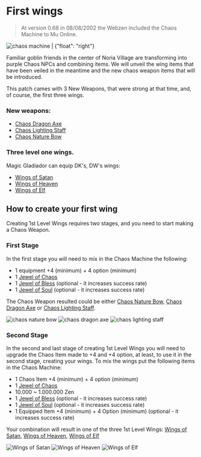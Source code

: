 # First wings

> At version 0.68 in 08/08/2002 the Webzen included the Chaos Machine to Mu Online.

![chaos machine | {"float": "right"}](public/img/posts/chaos-machine.jpg)

Familiar goblin friends in the center of Noria Village are transforming into purple
Chaos NPCs and combining items. We will unveil the wing items that have been veiled
in the meantime and the new chaos weapon items that will be introduced.

This patch cames with 3 New Weapons, that were strong at that time, and, of course,
the first three wings.

### New weapons:

- [Chaos Dragon Axe](/item/chaos_dragon_axe)
- [Chaos Lighting Staff](/item/chaos_lighting_staff)
- [Chaos Nature Bow](/item/chaos_nature_bow)

### Three level one wings.

Magic Gladiador can equip DK's, DW's wings:

- [Wings of Satan](/item/wings_of_satan)
- [Wings of Heaven](/item/wings_of_heaven)
- [Wings of Elf](/item/wings_of_elf)

## How to create your first wing

Creating 1st Level Wings requires two stages, and you need to start making a
Chaos Weapon.

### First Stage

In the first stage you will need to mix in the Chaos Machine the following:

- 1 equipment +4 (minimum) + 4 option (minimum)
- 1 [Jewel of Chaos](/item/jewel_of_chaos)
- 1 [Jewel of Bless](/item/jewel_of_bless) (optional - it increases success rate)
- 1 [Jewel of Soul](/item/jewel_of_soul) (optional - it increases success rate)

The Chaos Weapon resulted could be either [Chaos Nature Bow](/item/chaos_nature_bow),
[Chaos Dragon Axe](/item/chaos_dragon_axe) or [Chaos Lighting Staff](/item/chaos_lighting_staff).

![chaos nature bow](public/img/items/bows/chaos-nature-bow.webp)
![chaos dragon axe](public/img/items/axes/chaos-dragon-axe.webp)
![chaos lighting staff](public/img/items/staves/chaos-lighting-staff.webp)

### Second Stage

In the second and last stage of creating 1st Level Wings you will need to upgrade
the Chaos Item made to +4 and +4 option, at least, to use it in the second stage,
creating your wings. To mix the wings put the following items in the Chaos Machine:

- 1 Chaos Item +4 (minimum) + 4 option (minimum)
- 1 [Jewel of Chaos](/item/jewel_of_chaos)
- 10.000 ~ 1.000.000 Zen
- 1 [Jewel of Bless](/item/jewel_of_bless) (optional - it increases success rate)
- 1 [Jewel of Soul](/item/jewel_of_soul) (optional - it increases success rate)
- 1 Equipped Item +4 (minimum) + 4 Option (minimum) (optional - it increases success rate)

Your combination will result in one of the three 1st Level Wings:
[Wings of Satan](/item/wings_of_satan), [Wings of Heaven](/item/wings_of_heaven),
[Wings of Elf](/item/wings_of_elf)

![Wings of Satan](public/img/items/wings/wings-of-satan.webp)
![Wings of Heaven](public/img/items/wings/wings-of-heaven.webp)
![Wings of Elf](public/img/items/wings/wings-of-elf.webp)

<!-- https://web.archive.org/web/20120413042947/http://www.muchina.com/02_guide/gamesystem/xt_08.htmup -->
